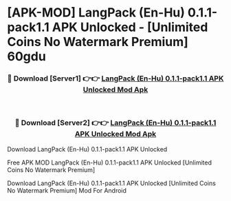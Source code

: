 # [APK-MOD] LangPack (En-Hu) 0.1.1-pack1.1 APK Unlocked - [Unlimited Coins No Watermark Premium] 60gdu



<div align="center">
<h3>🔴 Download [Server1] 👉👉 <a href="https://momento.my/?title=LangPack_(En-Hu)_0.1.1-pack1.1_APK_Unlocked">LangPack (En-Hu) 0.1.1-pack1.1 APK Unlocked Mod Apk</a></h3><br>

<h3>🔴 Download [Server2] 👉👉 <a href="https://momento.my/?title=LangPack_(En-Hu)_0.1.1-pack1.1_APK_Unlocked">LangPack (En-Hu) 0.1.1-pack1.1 APK Unlocked Mod Apk</a></h3>
</div>



Download LangPack (En-Hu) 0.1.1-pack1.1 APK Unlocked 

Free APK MOD LangPack (En-Hu) 0.1.1-pack1.1 APK Unlocked [Unlimited Coins No Watermark Premium]

Download LangPack (En-Hu) 0.1.1-pack1.1 APK Unlocked [Unlimited Coins No Watermark Premium] Mod For Android
